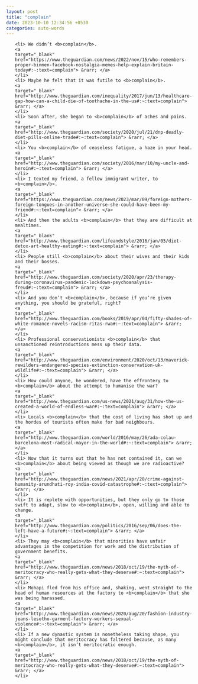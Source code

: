 ```yaml
---
layout: post
title: "complain"
date: 2023-10-10 12:34:56 +0530
categories: auto-words
---
```

<ol>

    <li> We didn’t <b>complain</b>.
    <a 
    target="_blank" 
    href="https://www.theguardian.com/news/2022/nov/15/who-remembers-proper-binmen-facebook-nostalgia-memes-help-explain-britain-today#:~:text=complain"> &rarr; </a>
    </li>
    <li> Maybe he felt that it was futile to <b>complain</b>.
    <a 
    target="_blank" 
    href="http://www.theguardian.com/inequality/2017/jun/13/healthcare-gap-how-can-a-child-die-of-toothache-in-the-us#:~:text=complain"> &rarr; </a>
    </li>
    <li> Soon after, she began to <b>complain</b> of aches and pains.
    <a 
    target="_blank" 
    href="http://www.theguardian.com/society/2020/jul/21/dnp-deadly-diet-pills-online-trade#:~:text=complain"> &rarr; </a>
    </li>
    <li> You <b>complain</b> of ceaseless fatigue, a haze in your head.
    <a 
    target="_blank" 
    href="http://www.theguardian.com/society/2016/mar/10/my-uncle-and-heroin#:~:text=complain"> &rarr; </a>
    </li>
    <li> I texted my friend, a fellow immigrant writer, to <b>complain</b>.
    <a 
    target="_blank" 
    href="https://www.theguardian.com/news/2023/mar/09/foreign-mothers-foreign-tongues-in-another-universe-she-could-have-been-my-friend#:~:text=complain"> &rarr; </a>
    </li>
    <li> And then the adults <b>complain</b> that they are difficult at mealtimes.
    <a 
    target="_blank" 
    href="http://www.theguardian.com/lifeandstyle/2016/jan/05/diet-detox-art-healthy-eating#:~:text=complain"> &rarr; </a>
    </li>
    <li> People still <b>complain</b> about their wives and their kids and their bosses.
    <a 
    target="_blank" 
    href="http://www.theguardian.com/society/2020/apr/23/therapy-during-coronavirus-pandemic-lockdown-psychoanalysis-freud#:~:text=complain"> &rarr; </a>
    </li>
    <li> And you don’t <b>complain</b>, because if you’re given anything, you should be grateful, right?
    <a 
    target="_blank" 
    href="http://www.theguardian.com/books/2019/apr/04/fifty-shades-of-white-romance-novels-racism-ritas-rwa#:~:text=complain"> &rarr; </a>
    </li>
    <li> Professional conservationists <b>complain</b> that unsanctioned reintroductions mess up their data.
    <a 
    target="_blank" 
    href="http://www.theguardian.com/environment/2020/oct/13/maverick-rewilders-endangered-species-extinction-conservation-uk-wildlife#:~:text=complain"> &rarr; </a>
    </li>
    <li> How could anyone, he wondered, have the effrontery to <b>complain</b> about the attempt to humanise the war?
    <a 
    target="_blank" 
    href="http://www.theguardian.com/us-news/2021/aug/31/how-the-us-created-a-world-of-endless-war#:~:text=complain"> &rarr; </a>
    </li>
    <li> Locals <b>complain</b> that the cost of living has shot up and the hordes of tourists often make for bad neighbours.
    <a 
    target="_blank" 
    href="http://www.theguardian.com/world/2016/may/26/ada-colau-barcelona-most-radical-mayor-in-the-world#:~:text=complain"> &rarr; </a>
    </li>
    <li> Now that it turns out that he has not contained it, can we <b>complain</b> about being viewed as though we are radioactive?
    <a 
    target="_blank" 
    href="http://www.theguardian.com/news/2021/apr/28/crime-against-humanity-arundhati-roy-india-covid-catastrophe#:~:text=complain"> &rarr; </a>
    </li>
    <li> It is replete with opportunities, but they only go to those swift to adapt, slow to <b>complain</b>, open, willing and able to change.
    <a 
    target="_blank" 
    href="http://www.theguardian.com/politics/2016/sep/06/does-the-left-have-a-future#:~:text=complain"> &rarr; </a>
    </li>
    <li> They may <b>complain</b> that minorities have unfair advantages in the competition for work and the distribution of government benefits.
    <a 
    target="_blank" 
    href="http://www.theguardian.com/news/2018/oct/19/the-myth-of-meritocracy-who-really-gets-what-they-deserve#:~:text=complain"> &rarr; </a>
    </li>
    <li> Mohapi fled from his office and, shaking, went straight to the head of human resources at the factory to <b>complain</b> that she was being harassed.
    <a 
    target="_blank" 
    href="http://www.theguardian.com/news/2020/aug/20/fashion-industry-jeans-lesotho-garment-factory-workers-sexual-violence#:~:text=complain"> &rarr; </a>
    </li>
    <li> If a new dynastic system is nonetheless taking shape, you might conclude that meritocracy has faltered because, as many <b>complain</b>, it isn’t meritocratic enough.
    <a 
    target="_blank" 
    href="http://www.theguardian.com/news/2018/oct/19/the-myth-of-meritocracy-who-really-gets-what-they-deserve#:~:text=complain"> &rarr; </a>
    </li>